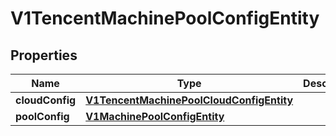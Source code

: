 # V1TencentMachinePoolConfigEntity

## Properties
Name | Type | Description | Notes
------------ | ------------- | ------------- | -------------
**cloudConfig** | [**V1TencentMachinePoolCloudConfigEntity**](V1TencentMachinePoolCloudConfigEntity.md) |  | 
**poolConfig** | [**V1MachinePoolConfigEntity**](V1MachinePoolConfigEntity.md) |  |  [optional]
